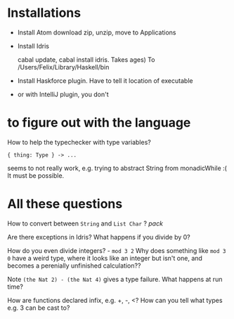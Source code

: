 # Installations

- Install Atom
download zip, unzip, move to Applications

- Install Idris

  cabal update, cabal install idris. Takes ages)
  To /Users/Felix/Library/Haskell/bin

- Install Haskforce plugin. 
    Have to tell it location of executable

- or with IntelliJ plugin, you don't

# to figure out with the language

How to help the typechecker with type variables?

    { thing: Type } -> ...

seems to not really work, e.g. trying to abstract
String from monadicWhile :( It must be possible.

# All these questions

How to convert between `String` and `List Char` ? *pack*

Are there exceptions in Idris? What happens if you divide by 0?

How do you even divide integers? - `mod 3 2`
Why does something like `mod 3 0` have a weird type, where it looks like
an integer but isn't one, and becomes a perenially unfinished calculation??

Note `(the Nat 2) - (the Nat 4)` gives a type failure. 
What happens at run time?

How are functions declared infix, e.g. +, -, <?
How can you tell what types e.g. 3 can be cast to?
